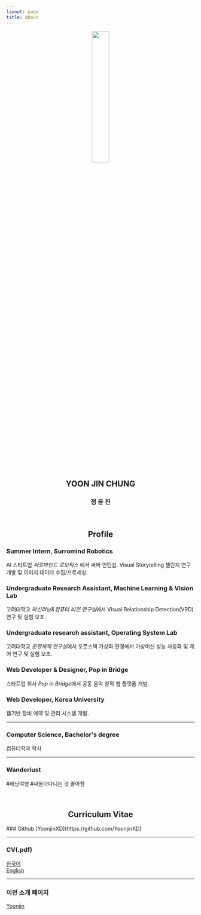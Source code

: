 ```yaml
---
layout: page
title: About
---
```



<center><img src="{{site.url}}/public/images/about/chick.png" width="30%" height="30%"></center>
<center><h2 class="underline">YOON JIN CHUNG</h2></center>
<center><h3> 정 윤 진 </h3></center>

<br>
<center><h2 class="green">Profile</h2></center>

### Summer Intern, Surromind Robotics
AI 스타트업 *써로마인드 로보틱스* 에서 써머 인턴쉽.
Visual Storytelling 챌린지 연구개발 및 이미지 데이터 수집/프로세싱.

### Undergraduate Research Assistant, Machine Learning & Vision Lab
고려대학교 *머신러닝&컴퓨터 비전 연구실*에서 Visual Relationship Detection(VRD) 연구 및 실험 보조.

### Undergraduate research assistant, Operating System Lab
고려대학교 *운영체제 연구실*에서 오픈스택 가상화 환경에서 가상머신 성능 차등화 및 제어 연구 및 실험 보조.

### Web Developer & Designer, Pop in Bridge
스타트업 회사 *Pop in Bridge*에서 공동 음악 창작 웹 플랫폼 개발.

### Web Developer, Korea University
웹기반 장비 예약 및 관리 시스템 개발.

---

### Computer Science, Bachelor's degree
컴퓨터학과 학사

---

### Wanderlust
#배낭여행 #싸돌아다니는 것 좋아함


<br>
<center><h2 class="green">Curriculum Vitae</h2></center>
### Github
[YoonjinXD](https://github.com/YoonjinXD)

---

### CV(.pdf)
[한국어]({{site.url}}/data/document/CV_Yoonjin_Chung_korean.pdf) <br>
[English]({{site.url}}/data/document/CV_Yoonjin_Chung_eng.pdf)

---

### 이전 소개 페이지
[Yoonjin](https://yoonjinxd.github.io/Yoonjin/)